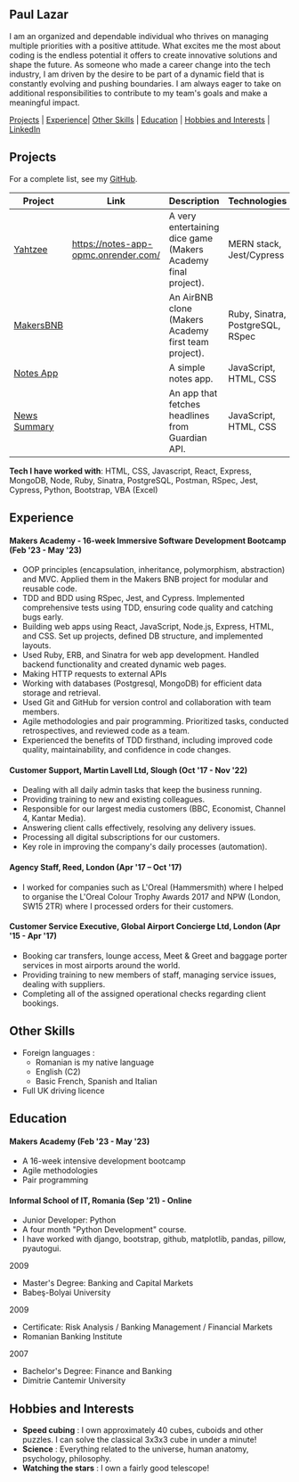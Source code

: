 ## Paul Lazar

I am an organized and dependable individual who thrives on managing multiple priorities with a positive attitude. What excites me the most about coding is the endless potential it offers to create innovative solutions and shape the future. As someone who made a career change into the tech industry, I am driven by the desire to be part of a dynamic field that is constantly evolving and pushing boundaries. I am always eager to take on additional responsibilities to contribute to my team's goals and make a meaningful impact.

[Projects](#projects) | [Experience](#experience)| [Other Skills](#other-skills) | [Education](#education) | [Hobbies and Interests](#hobbies-and-interests) | [LinkedIn](https://www.linkedin.com/in/paul-lazar-03469693/)

## Projects

For a complete list, see my [GitHub](https://github.com/Paul3111?tab=repositories).

| Project   |Link | Description | Technologies |
|---        |---  |---         |---           |
| [Yahtzee](https://github.com/Paul3111/yahtzee) | https://notes-app-opmc.onrender.com/ | A very entertaining dice game (Makers Academy final project). | MERN stack, Jest/Cypress |
| [MakersBNB](https://github.com/Paul3111/MakersBNB) | | An AirBNB clone (Makers Academy first team project). | Ruby, Sinatra, PostgreSQL, RSpec |
| [Notes App](https://github.com/Paul3111/notes-app) | | A simple notes app. | JavaScript, HTML, CSS |
| [News Summary](https://github.com/Paul3111/news-summary-challenge) | | An app that fetches headlines from Guardian API. | JavaScript, HTML, CSS |

**Tech I have worked with**:
HTML, CSS, Javascript, React, Express, MongoDB, Node,
Ruby, Sinatra, PostgreSQL, Postman,
RSpec, Jest, Cypress,
Python, Bootstrap,
VBA (Excel)

## Experience

#### Makers Academy - 16-week Immersive Software Development Bootcamp (Feb '23 - May '23)
-	OOP principles (encapsulation, inheritance, polymorphism, abstraction) and MVC. Applied them in the Makers BNB project for modular and reusable code.
-	TDD and BDD using RSpec, Jest, and Cypress. Implemented comprehensive tests using TDD, ensuring code quality and catching bugs early.
-	Building web apps using React, JavaScript, Node.js, Express, HTML, and CSS. Set up projects, defined DB structure, and implemented layouts.
-	Used Ruby, ERB, and Sinatra for web app development. Handled backend functionality and created dynamic web pages.
-	Making HTTP requests to external APIs
-	Working with databases (Postgresql, MongoDB) for efficient data storage and retrieval.
-	Used Git and GitHub for version control and collaboration with team members.
-	Agile methodologies and pair programming. Prioritized tasks, conducted retrospectives, and reviewed code as a team.
-	Experienced the benefits of TDD firsthand, including improved code quality, maintainability, and confidence in code changes.

#### Customer Support, Martin Lavell Ltd, Slough (Oct '17 - Nov '22)
- Dealing with all daily admin tasks that keep the business running.
- Providing training to new and existing colleagues.
- Responsible for our largest media customers (BBC, Economist, Channel 4, Kantar Media).
- Answering client calls effectively, resolving any delivery issues.
- Processing all digital subscriptions for our customers.
- Key role in improving the company's daily processes (automation).

#### Agency Staff, Reed, London (Apr '17 – Oct '17)
-	I worked for companies such as L'Oreal (Hammersmith) where I helped to organise the L'Oreal Colour Trophy Awards 2017 and NPW (London, SW15 2TR) where I processed orders for their customers.

#### Customer Service Executive, Global Airport Concierge Ltd, London (Apr '15 - Apr '17)
- Booking car transfers, lounge access, Meet & Greet and baggage porter services in most airports around the world.
- Providing training to new members of staff, managing service issues, dealing with suppliers.
- Completing all of the assigned operational checks regarding client bookings.

## Other Skills

 - Foreign languages : 
   - Romanian is my native language
   - English (C2)
   - Basic French, Spanish and Italian
 - Full UK driving licence

## Education

#### Makers Academy (Feb '23 - May '23)

- A 16-week intensive development bootcamp
- Agile methodologies
- Pair programming

#### Informal School of IT, Romania (Sep '21) - Online
- Junior Developer: Python
- A four month "Python Development" course.
- I have worked with django, bootstrap, github, matplotlib, pandas, pillow, pyautogui.

2009
- Master's Degree: Banking and Capital Markets
- Babeş-Bolyai University

2009
- Certificate: Risk Analysis / Banking Management / Financial Markets
- Romanian Banking Institute

2007
- Bachelor's Degree: Finance and Banking
- Dimitrie Cantemir University

## Hobbies and Interests
- **Speed cubing** : I own approximately 40 cubes, cuboids and other puzzles. I can solve the classical 3x3x3 cube in under a minute!
- **Science** : Everything related to the universe, human anatomy, psychology, philosophy.
- **Watching the stars** : I own a fairly good telescope!
